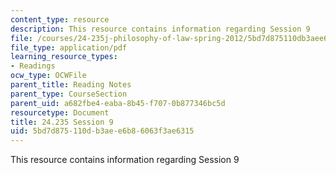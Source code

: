 ```yaml
---
content_type: resource
description: This resource contains information regarding Session 9
file: /courses/24-235j-philosophy-of-law-spring-2012/5bd7d875110db3aee6b86063f3ae6315_MIT24_235JS12_Session9.pdf
file_type: application/pdf
learning_resource_types:
- Readings
ocw_type: OCWFile
parent_title: Reading Notes
parent_type: CourseSection
parent_uid: a682fbe4-eaba-8b45-f707-0b877346bc5d
resourcetype: Document
title: 24.235 Session 9
uid: 5bd7d875-110d-b3ae-e6b8-6063f3ae6315
---
```

This resource contains information regarding Session 9

